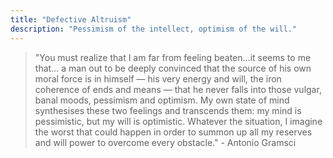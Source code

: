 ```yaml
---
title: "Defective Altruism"
description: "Pessimism of the intellect, optimism of the will."
---
```


<blockquote>
 "You must realize that I am far from feeling beaten…it seems to me that… a man out to be deeply convinced that the source of his own moral force is in himself — his very energy and will, the iron coherence of ends and means — that he never falls into those vulgar, banal moods, pessimism and optimism. My own state of mind synthesises these two feelings and transcends them: my mind is pessimistic, but my will is optimistic. Whatever the situation, I imagine the worst that could happen in order to summon up all my reserves and will power to overcome every obstacle." - Antonio Gramsci
</blockquote>

<!--
https://www.currentaffairs.org/news/2022/09/defective-altruism
https://againstprofphil.org/2022/10/16/defective-altruism/
-->
